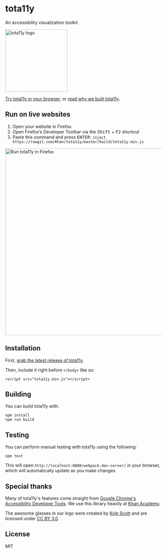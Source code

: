 # tota11y

An accessibility visualization toolkit

<img src="http://khan.github.io/tota11y/img/tota11y-logo.png" alt="tota11y logo" width="200">

[Try tota11y in your browser](http://khan.github.io/tota11y/#Try-it), or
[read why we built tota11y](http://engineering.khanacademy.org/posts/tota11y.htm).

## Run on live websites

1. Open your website in Firefox
2. Open Firefox’s Developer Toolbar via the <kbd>Shift</kbd> + <kbd>F2</kbd> shortcut
3. Paste this command and press <kbd>ENTER</kbd>: `inject https://rawgit.com/Khan/tota11y/master/build/tota11y.min.js`

<img src="http://i.imgur.com/EgZ7u4g.png" alt="Run tota11y in Firefox" width="600">

## Installation

First, [grab the latest release of tota11y](https://github.com/Khan/tota11y/releases/latest).

Then, include it right before `</body>` like so:

```
<script src="tota11y.min.js"></script>
```

## Building

You can build tota11y with:

```
npm install
npm run build
```

## Testing

You can perform manual testing with tota11y using the following:

```
npm test
```

This will open `http://localhost:8080/webpack-dev-server/` in your browser,
which will automatically update as you make changes.

## Special thanks

Many of tota11y's features come straight from [Google Chrome's Accessibility Developer Tools](https://github.com/GoogleChrome/accessibility-developer-tools). We use this library heavily at [Khan Academy](http://khanacademy.org).

The awesome glasses in our logo were created by [Kyle Scott](https://thenounproject.com/Kyle/) and are licensed under [CC BY 3.0](http://creativecommons.org/licenses/by/3.0/us/legalcode).

## License

MIT
